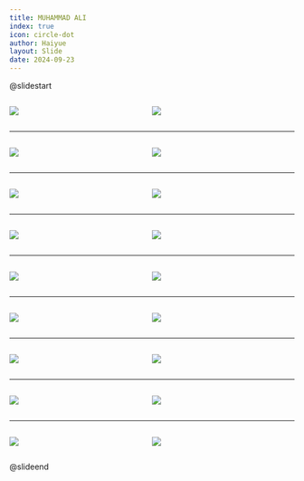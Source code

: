 ```yaml
---
title: MUHAMMAD ALI
index: true
icon: circle-dot
author: Haiyue
layout: Slide
date: 2024-09-23
---
```

 
@slidestart

<div style="display:flex">
<div style="flex:1">

![](/reading/english/Level-T/MUHAMMAD%20ALI/001.webp)
</div>
<div style="flex:1">

![](/reading/english/Level-T/MUHAMMAD%20ALI/002.webp)
</div>
</div>

---

<div style="display:flex">
<div style="flex:1">

![](/reading/english/Level-T/MUHAMMAD%20ALI/003.webp)
</div>
<div style="flex:1">

![](/reading/english/Level-T/MUHAMMAD%20ALI/004.webp)
</div>
</div>

---

<div style="display:flex">
<div style="flex:1">

![](/reading/english/Level-T/MUHAMMAD%20ALI/005.webp)
</div>
<div style="flex:1">

![](/reading/english/Level-T/MUHAMMAD%20ALI/006.webp)
</div>
</div>

---

<div style="display:flex">
<div style="flex:1">

![](/reading/english/Level-T/MUHAMMAD%20ALI/007.webp)
</div>
<div style="flex:1">

![](/reading/english/Level-T/MUHAMMAD%20ALI/008.webp)
</div>
</div>

---

<div style="display:flex">
<div style="flex:1">

![](/reading/english/Level-T/MUHAMMAD%20ALI/009.webp)
</div>
<div style="flex:1">

![](/reading/english/Level-T/MUHAMMAD%20ALI/010.webp)
</div>
</div>

---

<div style="display:flex">
<div style="flex:1">

![](/reading/english/Level-T/MUHAMMAD%20ALI/011.webp)
</div>
<div style="flex:1">

![](/reading/english/Level-T/MUHAMMAD%20ALI/012.webp)
</div>
</div>

---

<div style="display:flex">
<div style="flex:1">

![](/reading/english/Level-T/MUHAMMAD%20ALI/013.webp)
</div>
<div style="flex:1">

![](/reading/english/Level-T/MUHAMMAD%20ALI/014.webp)
</div>
</div>

---

<div style="display:flex">
<div style="flex:1">

![](/reading/english/Level-T/MUHAMMAD%20ALI/015.webp)
</div>
<div style="flex:1">

![](/reading/english/Level-T/MUHAMMAD%20ALI/016.webp)
</div>
</div>

---

<div style="display:flex">
<div style="flex:1">

![](/reading/english/Level-T/MUHAMMAD%20ALI/017.webp)
</div>
<div style="flex:1">

![](/reading/english/Level-T/MUHAMMAD%20ALI/018.webp)
</div>
</div>

@slideend